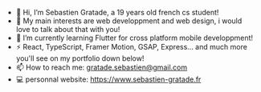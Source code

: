 - 👋 Hi, I’m Sebastien Gratade, a 19 years old french cs student!
- 👀 My main interests are web developpment and web design, i would love to talk about that with you!
- 🌱 I’m currently learning Flutter for cross platform mobile developpment!
- ⚡ React, TypeScript, Framer Motion, GSAP, Express... and much more you'll see on my portfolio down below!
- 📫 How to reach me: gratade.sebastien@gmail.com
- 💻 personnal website: https://www.sebastien-gratade.fr

<!---
sebgrtd/sebgrtd is a ✨ special ✨ repository because its `README.md` (this file) appears on your GitHub profile.
You can click the Preview link to take a look at your changes.
--->
